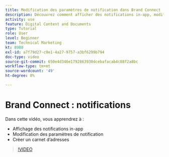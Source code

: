 ```yaml
---
title: Modification des paramètres de notification dans Brand Connect
description: Découvrez comment afficher des notifications in-app, modifier vos paramètres de notification et créer un carnet d’adresses dans Brand Connect de [!UICONTROL Gestion des actifs numériques Workfront].
activity: use
feature: Digital Content and Documents
type: Tutorial
role: User
level: Beginner
team: Technical Marketing
kt: 8988
exl-id: a7f79d27-c9e1-4a27-9757-a3bf6299b794
doc-type: video
source-git-commit: 650e4d346e1792863930dcebafacab4c88f2a8bc
workflow-type: tm+mt
source-wordcount: '49'
ht-degree: 0%

---
```


# Brand Connect : notifications

Dans cette vidéo, vous apprendrez à :

* Affichage des notifications in-app
* Modification des paramètres de notification
* Créer un carnet d’adresses

>[!VIDEO](https://video.tv.adobe.com/v/335250/?quality=12&learn=on)
